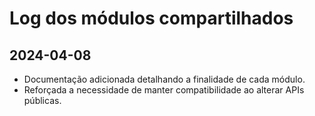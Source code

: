 # Log dos módulos compartilhados

## 2024-04-08
- Documentação adicionada detalhando a finalidade de cada módulo.
- Reforçada a necessidade de manter compatibilidade ao alterar APIs públicas.
